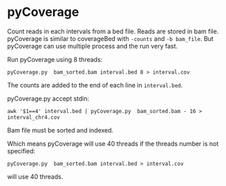 # pyCoverage
Count reads in each intervals from a bed file. Reads are stored in bam file. pyCoverage is similar to coverageBed with `-counts` and `-b bam_file`.
But pyCoverage can use multiple process and the run very fast.

Run pyCoverage using 8 threads:

```{bash}
pyCoverage.py  bam_sorted.bam interval.bed 8 > interval.cov
```

The counts are added to the end of each line in `interval.bed`.

pyCoverage.py accept stdin:
```{bash}
awk '$1==4' interval.bed | pyCoverage.py  bam_sorted.bam - 16 > interval_chr4.cov
```

Bam file must be sorted and indexed.

Which means pyCoverage will use 40 threads if the threads number is not specified:

```{bash}
pyCoverage.py  bam_sorted.bam interval.bed > interval.cov
```
will use 40 threads.
